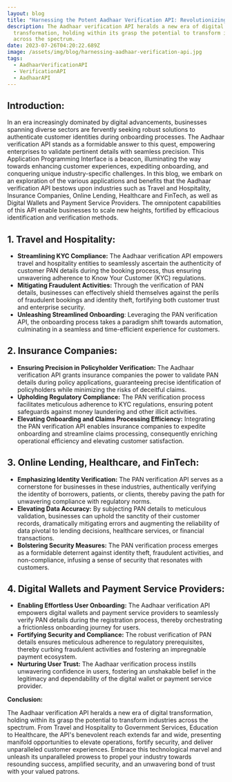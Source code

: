 ```yaml
---
layout: blog
title: "Harnessing the Potent Aadhaar Verification API: Revolutionizing Industries"
description: The Aadhaar verification API heralds a new era of digital
  transformation, holding within its grasp the potential to transform industries
  across the spectrum.
date: 2023-07-26T04:20:22.689Z
image: /assets/img/blog/harnessing-aadhaar-verification-api.jpg
tags:
  - AadhaarVerificationAPI
  - VerificationAPI
  - AadhaarAPI
---
```

<!--StartFragment-->

## Introduction:

In an era increasingly dominated by digital advancements, businesses spanning diverse sectors are fervently seeking robust solutions to authenticate customer identities during onboarding processes. The Aadhaar verification API stands as a formidable answer to this quest, empowering enterprises to validate pertinent details with seamless precision. This Application Programming Interface is a beacon, illuminating the way towards enhancing customer experiences, expediting onboarding, and conquering unique industry-specific challenges. In this blog, we embark on an exploration of the various applications and benefits that the Aadhaar verification API bestows upon industries such as Travel and Hospitality, Insurance Companies, Online Lending, Healthcare and FinTech, as well as Digital Wallets and Payment Service Providers. The omnipotent capabilities of this API enable businesses to scale new heights, fortified by efficacious identification and verification methods.



## 1. Travel and Hospitality:

* **Streamlining KYC Compliance:** The Aadhaar verification API empowers travel and hospitality entities to seamlessly ascertain the authenticity of customer PAN details during the booking process, thus ensuring unwavering adherence to Know Your Customer (KYC) regulations.
* **Mitigating Fraudulent Activities:** Through the verification of PAN details, businesses can effectively shield themselves against the perils of fraudulent bookings and identity theft, fortifying both customer trust and enterprise security.
* **Unleashing Streamlined Onboarding**: Leveraging the PAN verification API, the onboarding process takes a paradigm shift towards automation, culminating in a seamless and time-efficient experience for customers.

## 2. Insurance Companies:

*  **Ensuring Precision in Policyholder Verification:** The Aadhaar verification API grants insurance companies the power to validate PAN details during policy applications, guaranteeing precise identification of policyholders while minimizing the risks of deceitful claims.
* **Upholding Regulatory Compliance:** The PAN verification process facilitates meticulous adherence to KYC regulations, ensuring potent safeguards against money laundering and other illicit activities.
* **Elevating Onboarding and Claims Processing Efficiency:** Integrating the PAN verification API enables insurance companies to expedite onboarding and streamline claims processing, consequently enriching operational efficiency and elevating customer satisfaction.



## 3. Online Lending, Healthcare, and FinTech:

* **Emphasizing Identity Verification:** The PAN verification API serves as a cornerstone for businesses in these industries, authentically verifying the identity of borrowers, patients, or clients, thereby paving the path for unwavering compliance with regulatory norms.
* **Elevating Data Accuracy:** By subjecting PAN details to meticulous validation, businesses can uphold the sanctity of their customer records, dramatically mitigating errors and augmenting the reliability of data pivotal to lending decisions, healthcare services, or financial transactions.
* **Bolstering Security Measures:** The PAN verification process emerges as a formidable deterrent against identity theft, fraudulent activities, and non-compliance, infusing a sense of security that resonates with customers.



## 4. Digital Wallets and Payment Service Providers:

* **Enabling Effortless User Onboarding:** The Aadhaar verification API empowers digital wallets and payment service providers to seamlessly verify PAN details during the registration process, thereby orchestrating a frictionless onboarding journey for users.
* **Fortifying Security and Compliance:** The robust verification of PAN details ensures meticulous adherence to regulatory prerequisites, thereby curbing fraudulent activities and fostering an impregnable payment ecosystem.
* **Nurturing User Trust:** The Aadhaar verification process instills unwavering confidence in users, fostering an unshakable belief in the legitimacy and dependability of the digital wallet or payment service provider.

**Conclusion:**

The Aadhaar verification API heralds a new era of digital transformation, holding within its grasp the potential to transform industries across the spectrum. From Travel and Hospitality to Government Services, Education to Healthcare, the API's benevolent reach extends far and wide, presenting manifold opportunities to elevate operations, fortify security, and deliver unparalleled customer experiences. Embrace this technological marvel and unleash its unparalleled prowess to propel your industry towards resounding success, amplified security, and an unwavering bond of trust with your valued patrons. 



<!--EndFragment-->